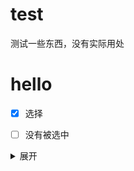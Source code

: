 # test
测试一些东西，没有实际用处



# hello
- [x] 选择
- [ ] 没有被选中



<details>
	<summary>展开</summary>
	<p>
		&emsp;&emsp;这是内容！
	</p>
</details>
